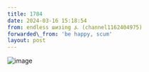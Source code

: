 ```yaml
---
title: 1784
date: 2024-03-16 15:18:54
from: endless шизing ⍼ (channel1162404975)
forwarded\_from: 'be happy, scum'
layout: post
---
```


![image](photos/photo_271@16-03-2024_15-18-54.jpg)


